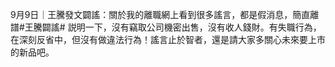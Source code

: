 9月9日｜王騰發文闢謠：關於我的離職網上看到很多謠言，都是假消息，簡直離譜#王騰闢謠# 説明一下，沒有竊取公司機密出售，沒有收人錢財。有失職行為，在深刻反省中，但沒有做違法行為！謠言止於智者，還是請大家多關心未來要上市的新品吧。